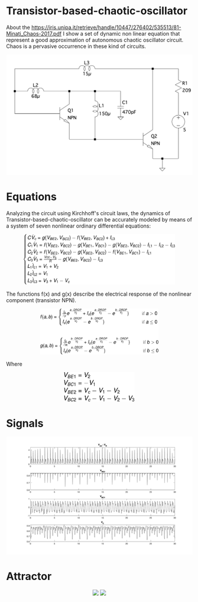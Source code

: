 # Transistor-based-chaotic-oscillator
About the https://iris.unipa.it/retrieve/handle/10447/276402/535513/81-Minati_Chaos-2017.pdf I show a set of dynamic non linear equation that represent a good approximation of autonomous chaotic oscillator circuit. Chaos is a pervasive occurrence in these kind of circuits.

<p align="center">
<img src="/circuit.png" width="550">
</p>

# Equations
Analyzing the circuit using Kirchhoff's circuit laws, the dynamics of Transistor-based-chaotic-oscillator can be accurately modeled by means of a system of seven nonlinear ordinary differential equations: 
<p align="center">
  <img src="/Eq-1.png" width="410" />
</p>

The functions f(x) and g(x) describe the electrical response of the nonlinear component (transistor NPN).
<p align="center">
<img src="/Eq-2.png" width="320">
</p>

Where 
<p align="center">
<img src="/Eq-3.png" width="190">
</p>

# Signals
<p align="center">
<img src="/signal.png" alt="alt text">
</p>

# Attractor
<p align="center">
  <img src="/attractor_VC.gif" width="390" />
  <img src="/attractor_VBC1.gif" width="390" /> 
</p>
